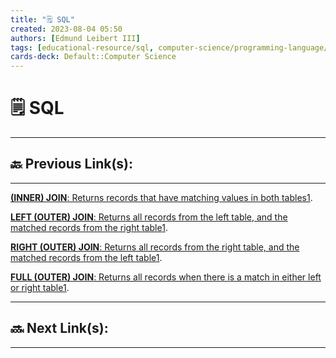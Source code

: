 ```yaml
---
title: "🗒️ SQL"
created: 2023-08-04 05:50
authors: [Edmund Leibert III]
tags: [educational-resource/sql, computer-science/programming-language/sql, study-note]
cards-deck: Default::Computer Science
---
```


# 🗒️ SQL

---

## 🔙 Previous Link(s):

---


[**(INNER) JOIN**: Returns records that have matching values in both tables](https://www.w3schools.com/sql/sql_join.asp)[1](https://www.w3schools.com/sql/sql_join.asp).

[**LEFT (OUTER) JOIN**: Returns all records from the left table, and the matched records from the right table](https://www.w3schools.com/sql/sql_join.asp)[1](https://www.w3schools.com/sql/sql_join.asp).

[**RIGHT (OUTER) JOIN**: Returns all records from the right table, and the matched records from the left table](https://www.w3schools.com/sql/sql_join.asp)[1](https://www.w3schools.com/sql/sql_join.asp).

[**FULL (OUTER) JOIN**: Returns all records when there is a match in either left or right table](https://www.w3schools.com/sql/sql_join.asp)[1](https://www.w3schools.com/sql/sql_join.asp).


---

## 🔜 Next Link(s):

---